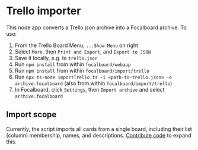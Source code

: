 # Trello importer

This node app converts a Trello json archive into a Focalboard archive. To use:
1. From the Trello Board Menu, `...Show Menu` on right
2. Select `More`, then `Print and Export`, and `Export to JSON`
3. Save it locally, e.g. to `trello.json`
4. Run `npm install` from within `focalboard/webapp`
5. Run `npm install` from within `focalboard/import/trello`
6. Run `npx ts-node importTrello.ts -i <path-to-trello.json> -o archive.focalboard` (also from within `focalboard/import/trello`)
7. In Focalboard, click `Settings`, then `Import archive` and select `archive.focalboard`

## Import scope

Currently, the script imports all cards from a single board, including their list (column) membership, names, and descriptions. [Contribute code](https://www.focalboard.com/contribute/getting-started/) to expand this.


